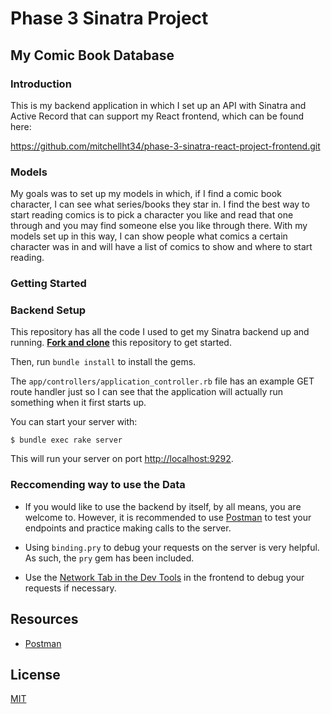# Phase 3 Sinatra Project

## My Comic Book Database

### Introduction

This is my backend application in which I set up an API with Sinatra and Active Record that can support my React frontend, which can be found here:

https://github.com/mitchellht34/phase-3-sinatra-react-project-frontend.git

### Models

My goals was to set up my models in which, if I find a comic book character, I can see what series/books they star in. I find the best way to start reading comics is to pick a character you like and read that one through and you may find someone else you like through there. With my models set up in this way, I can show people what comics a certain character was in and will have a list of comics to show and where to start reading.



### Getting Started

### Backend Setup

This repository has all the code I used to get my Sinatra backend up and
running. [**Fork and clone**][fork link] this repository to get started.

Then, run
`bundle install` to install the gems.

[fork link]: https://github.com/mitchellht34/phase-3-sinatra-react-project-backend.git

The `app/controllers/application_controller.rb` file has an example GET route
handler just so I can see that the application will actually run something when it first starts up.

You can start your server with:

```console
$ bundle exec rake server
```

This will run your server on port
[http://localhost:9292](http://localhost:9292).

### Reccomending way to use the Data

- If you would like to use the backend by itself, by all means, you are welcome to. However, it is recommended to use [Postman][postman download] to test your endpoints and practice making calls to the server.

- Using `binding.pry` to debug your requests on the server is very helpful. As such, the `pry` gem has been included. 

- Use the [Network Tab in the Dev Tools][network tab] in the frontend to debug
  your requests if necessary.

## Resources

- [Postman][postman download]

[create-react-app]: https://create-react-app.dev/docs/getting-started
[create repo]: https://docs.github.com/en/get-started/quickstart/create-a-repo
[dbdiagram.io]: https://dbdiagram.io/
[postman download]: https://www.postman.com/downloads/
[network tab]: https://developer.chrome.com/docs/devtools/network/

## License
[MIT](https://choosealicense.com/licenses/mit/)
